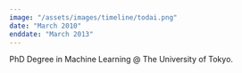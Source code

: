 ```yaml
---
image: "/assets/images/timeline/todai.png"
date: "March 2010"
enddate: "March 2013"
---
```


PhD Degree in Machine Learning @ The University of Tokyo.